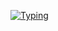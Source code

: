 [![Typing](https://readme-typing-svg.demolab.com?font=Fira+Code&weight=600&size=24&duration=3200&pause=1000&color=2F81F7&width=435&lines=Hi,+I'm+driversline!;Got+questions?;DM+me+on+Discord+💬)](https://discord.com/users/1206587994576912416)
